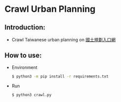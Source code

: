 # Crawl Urban Planning

## Introduction:

* Crawl Taiwanese urban planning on [國土規劃入口網](https://luz.tcd.gov.tw/)

## How to use:

* Environment

  ```bash
  $ python3 -m pip install -r requirements.txt
  ```

* Run

  ```bash
  $ python3 crawl.py
  ```

  

